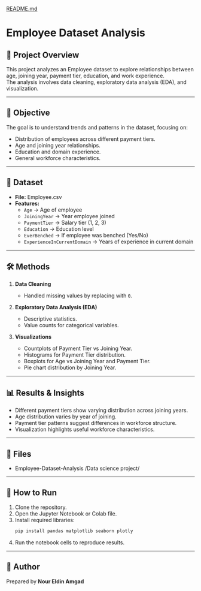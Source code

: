 [README.md](https://github.com/user-attachments/files/21820574/README.md)
# Employee Dataset Analysis

## 📌 Project Overview
This project analyzes an Employee dataset to explore relationships between age, joining year, payment tier, education, and work experience.  
The analysis involves data cleaning, exploratory data analysis (EDA), and visualization.

---

## 🎯 Objective
The goal is to understand trends and patterns in the dataset, focusing on:  
- Distribution of employees across different payment tiers.  
- Age and joining year relationships.  
- Education and domain experience.  
- General workforce characteristics.  

---

## 📂 Dataset
- **File:** Employee.csv  
- **Features:**  
  - `Age` → Age of employee  
  - `JoiningYear` → Year employee joined  
  - `PaymentTier` → Salary tier (1, 2, 3)  
  - `Education` → Education level  
  - `EverBenched` → If employee was benched (Yes/No)  
  - `ExperienceInCurrentDomain` → Years of experience in current domain  

---

## 🛠️ Methods
1. **Data Cleaning**  
   - Handled missing values by replacing with `0`.  

2. **Exploratory Data Analysis (EDA)**  
   - Descriptive statistics.  
   - Value counts for categorical variables.  

3. **Visualizations**  
   - Countplots of Payment Tier vs Joining Year.  
   - Histograms for Payment Tier distribution.  
   - Boxplots for Age vs Joining Year and Payment Tier.  
   - Pie chart distribution by Joining Year.  

---

## 📊 Results & Insights
- Different payment tiers show varying distribution across joining years.  
- Age distribution varies by year of joining.  
- Payment tier patterns suggest differences in workforce structure.  
- Visualization highlights useful workforce characteristics.  

---

## 📎 Files
-    Employee-Dataset-Analysis
/Data science project/
---

## 🚀 How to Run
1. Clone the repository.  
2. Open the Jupyter Notebook or Colab file.  
3. Install required libraries:  
   ```bash
   pip install pandas matplotlib seaborn plotly
   ```
4. Run the notebook cells to reproduce results.  

---

## 📌 Author
Prepared by **Nour Eldin Amgad**  
